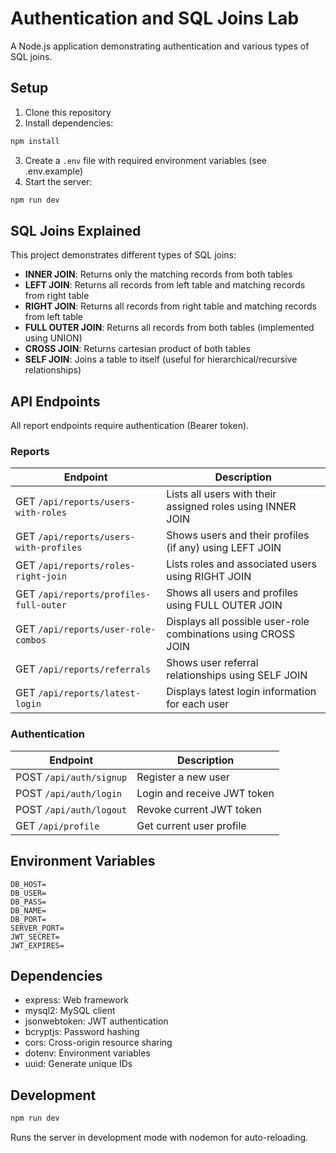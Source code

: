 # Authentication and SQL Joins Lab

A Node.js application demonstrating authentication and various types of SQL joins.

## Setup

1. Clone this repository
2. Install dependencies:
```bash
npm install
```
3. Create a `.env` file with required environment variables (see .env.example)
4. Start the server:
```bash
npm run dev
```

## SQL Joins Explained

This project demonstrates different types of SQL joins:

- **INNER JOIN**: Returns only the matching records from both tables
- **LEFT JOIN**: Returns all records from left table and matching records from right table
- **RIGHT JOIN**: Returns all records from right table and matching records from left table  
- **FULL OUTER JOIN**: Returns all records from both tables (implemented using UNION)
- **CROSS JOIN**: Returns cartesian product of both tables
- **SELF JOIN**: Joins a table to itself (useful for hierarchical/recursive relationships)

## API Endpoints

All report endpoints require authentication (Bearer token).

### Reports

| Endpoint | Description |
|----------|-------------|
| GET `/api/reports/users-with-roles` | Lists all users with their assigned roles using INNER JOIN |
| GET `/api/reports/users-with-profiles` | Shows users and their profiles (if any) using LEFT JOIN |
| GET `/api/reports/roles-right-join` | Lists roles and associated users using RIGHT JOIN |
| GET `/api/reports/profiles-full-outer` | Shows all users and profiles using FULL OUTER JOIN |
| GET `/api/reports/user-role-combos` | Displays all possible user-role combinations using CROSS JOIN |
| GET `/api/reports/referrals` | Shows user referral relationships using SELF JOIN |
| GET `/api/reports/latest-login` | Displays latest login information for each user |

### Authentication

| Endpoint | Description |
|----------|-------------|
| POST `/api/auth/signup` | Register a new user |
| POST `/api/auth/login` | Login and receive JWT token |
| POST `/api/auth/logout` | Revoke current JWT token |
| GET `/api/profile` | Get current user profile |

## Environment Variables

```
DB_HOST=
DB_USER=
DB_PASS=
DB_NAME=
DB_PORT=
SERVER_PORT=
JWT_SECRET=
JWT_EXPIRES=
```

## Dependencies

- express: Web framework
- mysql2: MySQL client
- jsonwebtoken: JWT authentication
- bcryptjs: Password hashing
- cors: Cross-origin resource sharing
- dotenv: Environment variables
- uuid: Generate unique IDs

## Development

```bash
npm run dev
```

Runs the server in development mode with nodemon for auto-reloading.
